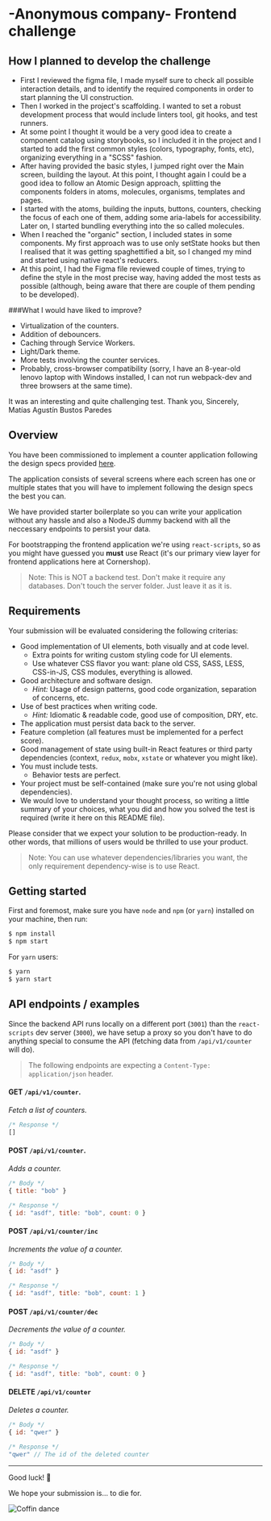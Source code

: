 # -Anonymous company- Frontend challenge

## How I planned to develop the challenge
- First I reviewed the figma file, I made myself sure to check all possible interaction details,
and to identify the required components in order to start planning the UI construction.
- Then I worked in the project's scaffolding. I wanted to set a robust development
process that would include linters tool, git hooks, and test runners.
- At some point I thought it would be a very good idea to create a component catalog
using storybooks, so I included it in the project and I started to add the first
common styles (colors, typography, fonts, etc), organizing everything in a "SCSS"
fashion.
- After having provided the basic styles, I jumped right over the Main screen,
building the layout. At this point, I thought again I could be a good idea to follow
an Atomic Design approach, splitting the components folders in atoms, molecules,
organisms, templates and pages.
- I started with the atoms, building the inputs, buttons, counters, checking the focus
of each one of them, adding some aria-labels for accessibility. Later on, I started bundling
everything into the so called molecules.
- When I reached the "organic" section, I included states in some components. My first
approach was to use only setState hooks but then I realised that it was getting
spaghettified a bit, so I changed my mind and started using native react's reducers.
- At this point, I had the Figma file reviewed couple of times, trying to define the
style in the most precise way, having added the most tests as possible (although,
 being aware that there are couple of them pending to be developed).
 
 ###What I would have liked to improve?
 - Virtualization of the counters.
 - Addition of debouncers.
 - Caching through Service Workers.
 - Light/Dark theme.
 - More tests involving the counter services.
 - Probably, cross-browser compatibility (sorry, I have an 8-year-old lenovo laptop
 with Windows installed, I can not run webpack-dev and three browsers at the same time).
 
 It was an interesting and quite challenging test.
 Thank you,
 Sincerely,
 Matías Agustín Bustos Paredes    

## Overview

You have been commissioned to implement a counter application following the design specs provided [here](https://www.figma.com/file/6CnuM0Gj9oiwi2AV9vXLRH/Counters-for-the-web?node-id=0%3A1).

The application consists of several screens where each screen has one or multiple states that you will have to implement following the design specs the best you can.

We have provided starter boilerplate so you can write your application without any hassle and also a NodeJS dummy backend with all the neccessary endpoints to persist your data.

For bootstrapping the frontend application we're using `react-scripts`, so as you might have guessed you **must** use React (it's our primary view layer for frontend applications here at Cornershop).

> Note: This is NOT a backend test. Don't make it require any databases. Don't touch the server folder. Just leave it as it is.

## Requirements

Your submission will be evaluated considering the following criterias:

- Good implementation of UI elements, both visually and at code level.
  - Extra points for writing custom styling code for UI elements.
  - Use whatever CSS flavor you want: plane old CSS, SASS, LESS, CSS-in-JS, CSS modules, everything is allowed.
- Good architecture and software design.
  - _Hint:_ Usage of design patterns, good code organization, separation of concerns, etc. 
- Use of best practices when writing code.
  - _Hint:_ Idiomatic & readable code, good use of composition, DRY, etc.
- The application must persist data back to the server.
- Feature completion (all features must be implemented for a perfect score).
- Good management of state using built-in React features or third party dependencies (context, `redux`, `mobx`, `xstate` or whatever you might like).
- You must include tests.
  - Behavior tests are perfect.
- Your project must be self-contained (make sure you're not using global dependencies).
- We would love to understand your thought process, so writing a little summary of your choices, what you did and how you solved the test is required (write it here on this README file).

Please consider that we expect your solution to be production-ready. In other words, that millions of users would be thrilled to use your product.

> Note: You can use whatever dependencies/libraries you want, the only requirement dependency-wise is to use React.

## Getting started

First and foremost, make sure you have `node` and `npm` (or `yarn`) installed on your machine, then run:

```bash
$ npm install
$ npm start
```

For `yarn` users:

```bash
$ yarn
$ yarn start
```

## API endpoints / examples

Since the backend API runs locally on a different port (`3001`) than the `react-scripts` dev server (`3000`), we have setup a proxy so you don't have to do anything special to consume the API (fetching data from `/api/v1/counter` will do).

> The following endpoints are expecting a `Content-Type: application/json` header.

#### **GET** `/api/v1/counter`.

_Fetch a list of counters._
```javascript
/* Response */
[]
```

#### **POST** `/api/v1/counter`.

_Adds a counter._

```javascript
/* Body */
{ title: "bob" }

/* Response */
{ id: "asdf", title: "bob", count: 0 }
```

#### **POST** `/api/v1/counter/inc`
_Increments the value of a counter._
```javascript
/* Body */
{ id: "asdf" }

/* Response */
{ id: "asdf", title: "bob", count: 1 }
```

#### **POST** `/api/v1/counter/dec`
_Decrements the value of a counter._

```javascript
/* Body */
{ id: "asdf" }

/* Response */
{ id: "asdf", title: "bob", count: 0 }
```

#### **DELETE** `/api/v1/counter`
_Deletes a counter._

```javascript
/* Body */
{ id: "qwer" }

/* Response */
"qwer" // The id of the deleted counter
```
---

Good luck! 🎉

We hope your submission is… to die for.

![Coffin dance](coffin.gif)
